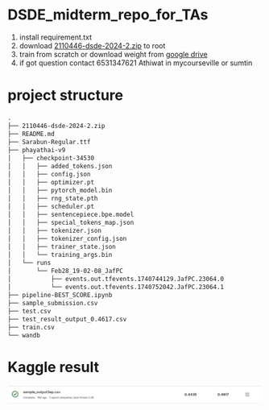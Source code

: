 # DSDE_midterm_repo_for_TAs

1. install requirement.txt
2. download [2110446-dsde-2024-2.zip](https://www.kaggle.com/competitions/2110446-dsde-2024-2/data) to root
3. train from scratch or download weight from [google drive](https://drive.google.com/drive/folders/1bDfaffRFZTv4YtN0b1UOxatItuHPUK1F?usp=sharing)
4. if got question contact 6531347621 Athiwat in mycourseville or sumtin

# project structure

```
.
├── 2110446-dsde-2024-2.zip
├── README.md
├── Sarabun-Regular.ttf
├── phayathai-v9
│   ├── checkpoint-34530
│   │   ├── added_tokens.json
│   │   ├── config.json
│   │   ├── optimizer.pt
│   │   ├── pytorch_model.bin
│   │   ├── rng_state.pth
│   │   ├── scheduler.pt
│   │   ├── sentencepiece.bpe.model
│   │   ├── special_tokens_map.json
│   │   ├── tokenizer.json
│   │   ├── tokenizer_config.json
│   │   ├── trainer_state.json
│   │   └── training_args.bin
│   └── runs
│       └── Feb28_19-02-08_JafPC
│           ├── events.out.tfevents.1740744129.JafPC.23064.0
│           └── events.out.tfevents.1740752042.JafPC.23064.1
├── pipeline-BEST_SCORE.ipynb
├── sample_submission.csv
├── test.csv
├── test_result_output_0.4617.csv
├── train.csv
└── wandb
```

# Kaggle result

![alt text](results.png)
